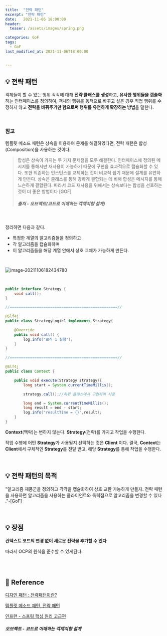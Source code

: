 ```yaml
---
title:  "전략 패턴"
excerpt: "전략 패턴"
date:   2021-11-06 18:00:00
header:
  teaser: /assets/images/spring.png

categories: GoF
tags:
  - GoF
last_modified_at: 2021-11-06T18:00:00


---
```


## 💡 전략 패턴

객체들이 할 수 있는 행위 각각에 대해 **전략 클래스를 생성**하고, **유사한 행위들을 캡슐화** 하는 인터페이스를 정의하여, 객체의 행위를 동적으로 바꾸고 싶은 경우 직접 행위를 수정하지 않고 **전략을 바꿔주기만 함으로써 행위를 유연하게 확장하는 방법**을 말한다.

<br/>

### 참고

템플릿 메소드 패턴은 상속을 이용하여 문제를 해결하였다면, 전략 패턴은 합성(Composition)을 사용하는 것이다.

> 합성은 상속이 가지는 두 가지 문제점을 모두 해결한다. 인터페이스에 정의된 메시지를 통해서만 재사용이 가능하기 때문에 구현을 효과적으로 캡슐화할 수 있다. 또한 의존하는 인스턴스를 교체하는 것이 비교적 쉽기 때문에 설계를 유연하게 만든다. 상속은 클래스를 통해 강하게 결합되는 데 비해 합성은 메시지를 통해 느슨하게 결합된다. 따라서 코드 재사용을 위해서는 상속보다는 합성을 선호하는 것이 더 좋은 방법이다 [GOF]
>
> 
>
> ##### 출처 - 오브젝트(코드로 이해하는 객체지향 설계)

<br/>

정리하면 다음과 같다.

- 특정한 계열의 알고리즘들을 정의하고
- 각 알고리즘을 캡슐화하며
- 이 알고리즘들을 해당 계열 안에서 상호 교체가 가능하게 만든다.

<br/>

![image-20211106182434780](https://raw.githubusercontent.com/ShinDongHun1/image_repo/main/img/image-20211106182434780.png)

<br/>

```java
public interface Strategy {
    void call();
}

//================================================//

@Slf4j
public class StrategyLogic1 implements Strategy{

    @Override
    public void call() {
        log.info("로직 1 실행");
    }
}

//================================================//

@Slf4j
public class Context {

    public void execute(Strategy strategy){
        long start = System.currentTimeMillis();

        strategy.call();//하위 클래스에서 구현하여 사용

        long end = System.currentTimeMillis();
        long result = end - start;
        log.info("resultTime = {}",result);
    }
}
```

**Context**(맥락)는 변하지 않는다.
**Strategy**(전략)를 가지고 작업을 수행한다.

작업 수행에 어떤 **Strategy**가 사용될지 선택하는 것은 **Client** 이다.
결국, **Context**는 **Client**에서 구체적인 **Strategy**를 전달 받고, 해당 **Strategy**를 통해 작업을 수행한다.

<br/>

## 💡 전략 패턴의 목적

"알고리즘 재품군을 정의하고 각각을 캡슐화하여 상호 교환 가능하게 만들자. 전략 패턴을 사용하면 알고리즘을 사용하는 클라이언트와 독릭접으로 알고리즘을 변경할 수 있다 ."-[GoF]

<br/>

## 💡 장점

**컨텍스트 코드의 변경 없이 새로운 전략을 추가할 수 있다**

따라서 OCP의 원칙을 준수할 수 있게된다.

<br/>



<br/>

## 📔 Reference

[디자인 패턴 : 전략패턴이란?](https://velog.io/@kyle/%EB%94%94%EC%9E%90%EC%9D%B8-%ED%8C%A8%ED%84%B4-%EC%A0%84%EB%9E%B5%ED%8C%A8%ED%84%B4%EC%9D%B4%EB%9E%80)

[템플릿 메소드 패턴, 전략 패턴](https://lion-king.tistory.com/entry/Spring-Design-pattern-Template-Strategy)

[인프런 - 스프링 핵심 원리 고급편](https://www.inflearn.com/course/%EC%8A%A4%ED%94%84%EB%A7%81-%ED%95%B5%EC%8B%AC-%EC%9B%90%EB%A6%AC-%EA%B3%A0%EA%B8%89%ED%8E%B8/dashboard)

##### 오브젝트 - 코드로 이해하는 객체지향 설계